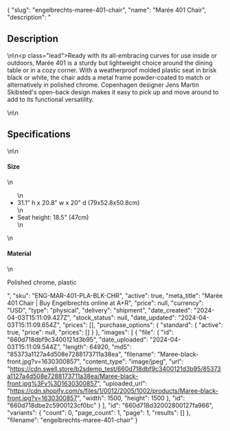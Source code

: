 {
  "slug": "engelbrechts-maree-401-chair",
  "name": "Marée 401 Chair",
  "description": "<h2>Description</h2>\n<!-- split -->\n<p class=\"lead\">Ready with its all-embracing curves for use inside or outdoors, Marée 401 is a sturdy but lightweight choice around the dining table or in a cozy corner. With a weatherproof molded plastic seat in brisk black or white, the chair adds a metal frame powder-coated to match or alternatively in polished chrome. Copenhagen designer Jens Martin Skibsted's open-back design makes it easy to pick up and move around to add to its functional versatility. </p>\n<!-- split -->\n<h2>Specifications</h2>\n<!-- split -->\n<h4>Size</h4>\n<ul>\n<li>31.1\" h x 20.8\" w x 20\" d (79x52.8x50.8cm)</li>\n<li>Seat height: 18.5\" (47cm)</li>\n</ul>\n<h4>Material</h4>\n<p>Polished chrome, plastic</p>",
  "sku": "ENG-MAR-401-PLA-BLK-CHR",
  "active": true,
  "meta_title": "Marée 401 Chair | Buy Engelbrechts online at A+R",
  "price": null,
  "currency": "USD",
  "type": "physical",
  "delivery": "shipment",
  "date_created": "2024-04-03T15:11:09.427Z",
  "stock_status": null,
  "date_updated": "2024-04-03T15:11:09.654Z",
  "prices": [],
  "purchase_options": {
    "standard": {
      "active": true,
      "price": null,
      "prices": []
    }
  },
  "images": [
    {
      "file": {
        "id": "660d718dbf9c3400121d3b95",
        "date_uploaded": "2024-04-03T15:11:09.544Z",
        "length": 64920,
        "md5": "85373a1127a4d508e7288173711a38ea",
        "filename": "Maree-black-front.jpg?v=1630300857",
        "content_type": "image/jpeg",
        "url": "https://cdn.swell.store/b2sdemo_test/660d718dbf9c3400121d3b95/85373a1127a4d508e7288173711a38ea/Maree-black-front.jpg%3Fv%3D1630300857",
        "uploaded_url": "https://cdn.shopify.com/s/files/1/0012/2005/1002/products/Maree-black-front.jpg?v=1630300857",
        "width": 1500,
        "height": 1500
      },
      "id": "660d718dbe2c5900123cf0bc"
    }
  ],
  "id": "660d718d32002800127fa966",
  "variants": {
    "count": 0,
    "page_count": 1,
    "page": 1,
    "results": []
  },
  "filename": "engelbrechts-maree-401-chair"
}